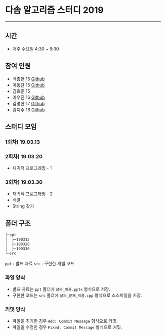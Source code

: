 # 다솜 알고리즘 스터디 2019
****

## 시간
* 매주 수요일 4:30 ~ 6:00

## 참여 인원
* 백종현 15 [Github](https://github.com/jhyunb)
* 이동찬 15 [Github](https://github.com/eastfull)
* 김효준 15
* 이우진 16 [Github](https://github.com/wjlee0908)
* 김명현 17 [Github](https://github.com/freckie)
* 김지수 18 [Github](https://github.com/earth_ssu)

## 스터디 모임

### 1회차) 19.03.13 

### 2회차) 19.03.20
* 재귀적 프로그래밍 - 1 

### 3회차) 19.03.30
* 재귀적 프로그래밍 - 2
* 배열
* String 찾기

## 폴더 구조
```sh
├─ppt
│  ├─190313
│  ├─190320
│  ├─190330
└─src
```
`ppt` : 발표 자료
`src` : 구현한 개별 코드

### 파일 양식
* 발표 자료는 `ppt` 폴더에 `날짜_이름.pptx` 형식으로 저장.
* 구현한 코드는 `src` 폴더에 `날짜_문제_이름.cpp` 형식으로 소스파일을 저장.

### 커밋 양식
* 파일을 추가한 경우 `Add: Commit Message` 형식으로 커밋.
* 파일을 수정한 경우 `Fixed: Commit Message` 형식으로 커밋.